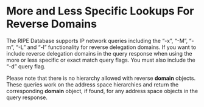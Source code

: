 # More and Less Specific Lookups For Reverse Domains

The RIPE Database supports IP network queries including the “-x”, “-M”, “-m”, “-L” and “-l” functionality for reverse delegation domains. If you want to include reverse delegation domains in the query response when using the more or less specific or exact match query flags. You must also include the “-d” query flag.

Please note that there is no hierarchy allowed with reverse **domain** objects. These queries work on the address space hierarchies and return the corresponding **domain** object, if found, for any address space objects in the query response.